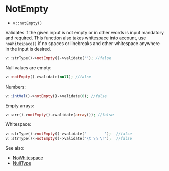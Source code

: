 # NotEmpty

- `v::notEmpty()`

Validates if the given input is not empty or in other words is input mandatory and
required. This function also takes whitespace into account, use `noWhitespace()`
if no spaces or linebreaks and other whitespace anywhere in the input is desired.

```php
v::strType()->notEmpty()->validate(''); //false
```

Null values are empty:

```php
v::notEmpty()->validate(null); //false
```

Numbers:

```php
v::intVal()->notEmpty()->validate(0); //false
```

Empty arrays:

```php
v::arr()->notEmpty()->validate(array()); //false
```

Whitespace:

```php
v::strType()->notEmpty()->validate('        ');  //false
v::strType()->notEmpty()->validate("\t \n \r");  //false
```

See also:

  * [NoWhitespace](NoWhitespace.md)
  * [NullType](NullType.md)
